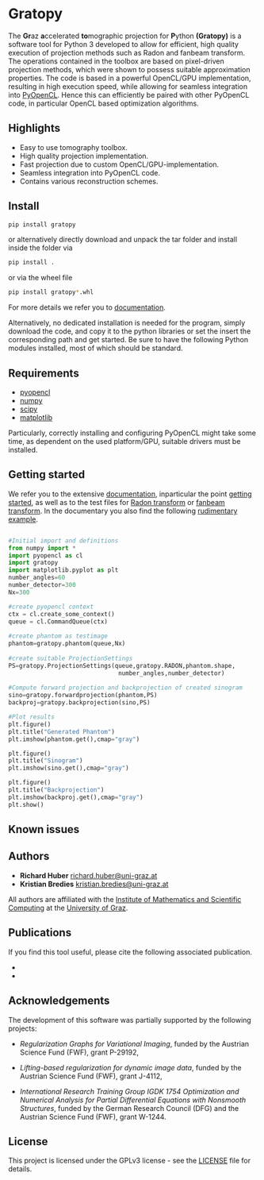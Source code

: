 # Gratopy
The **Gr**az **a**ccelerated **to**mographic projection for **P**ython **(Gratopy)**  is a software tool for Python 3 developed to allow for efficient, high quality execution of projection methods
such as Radon and fanbeam transform.  The operations contained in the toolbox are based on pixel-driven projection methods, which were shown to possess suitable approximation properties.
The code is based in a powerful OpenCL/GPU implementation, resulting in high execution speed, while allowing for seamless integration into [PyOpenCL](https://documen.tician.de/pyopencl/). 
Hence this can efficiently be paired with other PyOpenCL code, in particular OpenCL based optimization algorithms.

## Highlights
* Easy to use tomography toolbox.
* High quality projection implementation.
* Fast projection due to custom OpenCL/GPU-implementation.
* Seamless integration into PyOpenCL code.
* Contains various reconstruction schemes.

## Install
```bash
pip install gratopy
```

or alternatively directly download and unpack the tar folder and install inside the folder via

```bash
pip install .
```
or via the wheel file

```bash
pip install gratopy*.whl
```

For more details we refer you to  [documentation](doc/build/html/installation.html).

Alternatively, no dedicated installation is needed for the program, simply download the code, and copy it to the python libraries or set the insert the corresponding path and get started. Be sure to have the following Python modules installed, most of which should be standard.
 
## Requirements


* [pyopencl](https://pypi.org/project/pyopencl/)
* [numpy](https://pypi.org/project/numpy/)
* [scipy](https://pypi.org/project/scipy/)
* [matplotlib](https://pypi.org/project/matplotlib/)

Particularly, correctly installing and configuring PyOpenCL might take some time, as dependent on the used platform/GPU, suitable drivers must be installed.


## Getting started
We refer you to the extensive [documentation](doc/build/html/index.html), inparticular the point [getting started](doc/build/html/getting_started.html), as well as to the test files for [Radon transform](doc/build/html/_modules/test_radon.html) or [fanbeam transform](doc/build/html/_modules/test_fanbeam.html). In the documentary you also find the following [rudimentary example](doc/build/html/getting_started.html#first-example-radon-transform).

```python

#Initial import and definitions
from numpy import *
import pyopencl as cl
import gratopy
import matplotlib.pyplot as plt
number_angles=60
number_detector=300
Nx=300

#create pyopencl context
ctx = cl.create_some_context()
queue = cl.CommandQueue(ctx)
    
#create phantom as testimage
phantom=gratopy.phantom(queue,Nx)
    
#create suitable ProjectionSettings
PS=gratopy.ProjectionSettings(queue,gratopy.RADON,phantom.shape,
                               number_angles,number_detector)
	    
#Compute forward projection and backprojection of created sinogram	
sino=gratopy.forwardprojection(phantom,PS)
backproj=gratopy.backprojection(sino,PS)

#Plot results
plt.figure()
plt.title("Generated Phantom")
plt.imshow(phantom.get(),cmap="gray")

plt.figure()
plt.title("Sinogram")
plt.imshow(sino.get(),cmap="gray")

plt.figure()
plt.title("Backprojection")
plt.imshow(backproj.get(),cmap="gray")
plt.show()

```







## Known issues


## Authors

* **Richard Huber** richard.huber@uni-graz.at
* **Kristian Bredies** kristian.bredies@uni-graz.at

All authors are affiliated with the [Institute of Mathematics and Scientific Computing](https://mathematik.uni-graz.at/en) at the [University of Graz](https://www.uni-graz.at/en).

## Publications
If you find this tool useful, please cite the following associated publication.

*
*

## Acknowledgements

The development of this software was partially supported by the following projects:

* *Regularization Graphs for Variational Imaging*, funded by the Austrian Science Fund (FWF), grant P-29192,

* *Lifting-based regularization for dynamic image data*, funded by the Austrian Science Fund (FWF), grant J-4112,

* *International Research Training Group IGDK 1754 Optimization and Numerical Analysis for Partial Differential Equations with Nonsmooth
Structures*, funded by the German Research Council (DFG) and the Austrian Science Fund (FWF), grant W-1244.

## License

This project is licensed under the GPLv3 license - see the [LICENSE](LICENSE) file for details.
